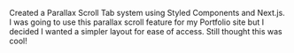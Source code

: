 Created a Parallax Scroll Tab system using Styled Components and Next.js. I was going to use this parallax scroll feature for my Portfolio site but I decided I wanted a simpler layout for ease of access. Still thought this was cool!
